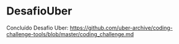 # DesafioUber
Concluído Desafio Uber: https://github.com/uber-archive/coding-challenge-tools/blob/master/coding_challenge.md
